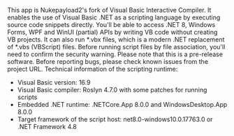 This app is Nukepayload2's fork of Visual Basic Interactive Compiler.
It enables the use of Visual Basic .NET as a scripting language by executing source code snippets directly.
You'll be able to access .NET 8, Windows Forms, WPF and WinUI (partial) APIs by writing VB code without creating VB projects. 
It can also run *.vbx files, which is a modern .NET replacement of *.vbs (VBScript) files. Before running script files by file association, you'll need to confirm the security warning. 
Please note that this is a pre-release software. Before reporting bugs, please check known issues from the project URL.
Technical information of the scripting runtime:
- Visual Basic version: 16.9
- Visual Basic compiler: Roslyn 4.7.0 with some patches for running scripts
- Embedded .NET runtime: .NETCore.App 8.0.0 and WindowsDesktop.App 8.0.0
- Target framework of the script host: net8.0-windows10.0.17763.0 or .NET Framework 4.8